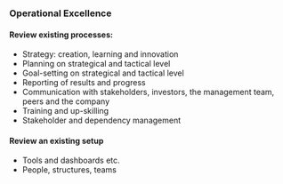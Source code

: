 ### Operational Excellence
#### Review existing processes:
- Strategy: creation, learning and innovation
- Planning on strategical and tactical level
- Goal-setting on strategical and tactical level
- Reporting of results and progress
- Communication with stakeholders, investors, the management team, peers and the company
- Training and up-skilling
- Stakeholder and dependency management

#### Review an existing setup
- Tools and dashboards etc.
- People, structures, teams
